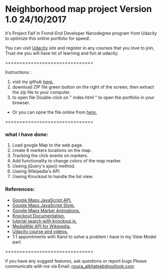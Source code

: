 Neighborhood map project Version 1.0 24/10/2017
===============================

it's Project Faif in Frond-End Developer Nanodegree program from Udacity to optimize this online portfolio for speed!.

You can visit [Udacity]( https://www.udacity.com/) site and register in any courses that you love to join, Trust me you will have lot of learning and fun at udacity.

===============================

Instructions :

1.  visit my github [here.](https://github.com/nouraal/Neighborhood-Map-master) 
2. download ZIP file green button on the right of the screen,  then extract the zip file to your computer.
3. to open file  Double-click on " index.html " to open the portfolio in your browser.

* Or you can opne the file online from [here.](https://nouraal.github.io/Neighborhood-Map-master/)

===============================

### what i have done:

1. Load google Map to the web page.
2. create 6 markers locations on the map.
3. Tracking the click events on markers.
4. Add functionality to change colors of the map marker.
5. Useing jQuery's ajax() method.
6. Useing  Wikipedia's API.
7. Useing Knockout to handle the list view.

### References:

*   [Google Maps JavaScript API.](https://developers.google.com/maps/documentation/javascript/)
*   [Google Maps JavaScript Style.](https://developers.google.com/maps/documentation/javascript/styling)
*   [Google Maps Marker Animations.](https://developers.google.com/maps/documentation/javascript/examples/marker-animations)
*   [Knockout Documentation.](http://knockoutjs.com/documentation/introduction.html)
*   [tutorial search with knockout.js.](http://knockoutjs.com/documentation/introduction.html)
*   [MediaWiki API for Wikipedia.](https://www.mediawiki.org/wiki/API:Main_page)
*   [Udacity course and videos.](https://www.udacity.com/course/front-end-web-developer-nanodegree--nd001)
*   1:1 appointments with Karol to solve a problem i have in my View Model part.


===============================

if you have any suggest features, ask questions or report bugs  Please communicate with me via
Email: noura_alkhateeb@outlook.com